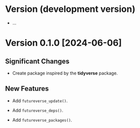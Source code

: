# Version (development version)

 * ...
 

# Version 0.1.0 [2024-06-06]

## Significant Changes

 * Create package inspired by the **tidyverse** package.
 
## New Features

 * Add `futureverse_update()`.
 
 * Add `futureverse_deps()`.
 
 * Add `futureverse_packages()`.
 
